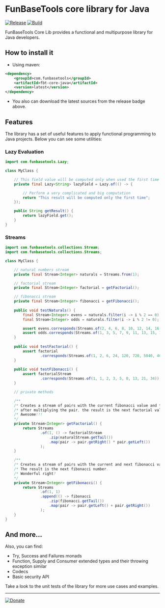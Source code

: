 # FunBaseTools core library for Java

[![Release](https://img.shields.io/github/v/release/funbasetools/fbt-core-java?include_prereleases&label=Release&logo=Github)](https://github.com/funbasetools/fbt-core-java/releases)
[![Build](https://img.shields.io/github/workflow/status/funbasetools/fbt-core-java/Build?label=Build&logo=Github)](https://github.com/funbasetools/fbt-core-java/releases)

FunBaseTools Core Lib provides a functional and multipurpose library for Java developers.

## How to install it

- Using maven:
```xml
<dependency>
    <groupId>com.funbasetools</groupId>
    <artifactId>fbt-core-java</artifactId>
    <version>latest</version>
</dependency>
```
- You also can download the latest sources from the release badge above.

## Features

The library has a set of useful features to apply functional programming to Java projects.
Below you can see some utilities:

### Lazy Evaluation
```java
import com.funbasetools.Lazy;

class MyClass {

    // This field value will be computed only when used the first time
    private final Lazy<String> lazyField = Lazy.of(() -> {

        // Perform a very complicated and big computation
        return "This result will be computed only the first time";
    });

    public String getResult() {
        return lazyField.get();
    }
}
```

### Streams
```java
import com.funbasetools.collections.Stream;
import com.funbasetools.collections.Streams;

class MyClass {

    // natural numbers stream
    private final Stream<Integer> naturals = Streams.from(1);

    // factorial stream
    private final Stream<Integer> factorial = getFactorial();

    // fibonacci stream
    private final Stream<Integer> fibonacci = getFibonacci();
    
    public void testNaturals() {
        final Stream<Integer> evens = naturals.filter(i -> i % 2 == 0);
        final Stream<Integer> odds = naturals.filter(i -> i % 2 != 0);

        assert evens.corresponds(Streams.of(2, 4, 6, 8, 10, 12, 14, 16, 18, 20));
        assert odds.corresponds(Streams.of(1, 3, 5, 7, 9, 11, 13, 15, 17, 19));
    }
    
    public void testFactorial() {
        assert factorial
                .corresponds(Streams.of(1, 2, 6, 24, 120, 720, 5040, 40320, 362880));
    }
    
    public void testFibonacci() {
        assert factorialStream
                .corresponds(Streams.of(1, 1, 2, 3, 5, 8, 13, 21, 34));
    }

    // private methods    

    /**
    /* Creates a stream of pairs with the current fibonacci value and the next natural number, 
    /* after multiplying the pair, the result is the next factorial value.
    /* Awesome!!!
    */
    private Stream<Integer> getFactorial() {
        return Streams
                .of(1, () -> factorialStream
                    .zip(naturalStream.getTail())
                    .map(pair -> pair.getRight() * pair.getLeft())
                );
    }

    /**
    /* Creates a stream of pairs with the current and next fibonacci values and then adds the pair values.
    /* The result is the next fibonacci number.
    /* Wonderful right?
    */
    private Stream<Integer> getFibonacci() {
        return Streams
                .of(1, 1)
                .append(() -> fibonacci
                    .zip(fibonacci.getTail())
                    .map(pair -> pair.getLeft() + pair.getRight())
                );
    }
}
```

## And more...

Also, you can find:

- Try, Success and Failures monads
- Function, Supply and Consumer extended types and their throwing exception similar
- Codecs
- Basic security API

Take a look to the unit tests of the library for more use cases and examples.

-----------------------------------

[![Donate](https://img.shields.io/badge/Donate-PayPal-green.svg)](https://paypal.me/RobertoMartinezB)
